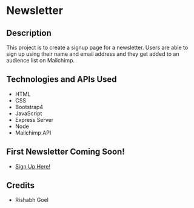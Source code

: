 # Newsletter

## Description
This project is to create a signup page for a newsletter. Users are able to sign up using their name and email address and they get added to an audience list on Mailchimp. 

## Technologies and APIs Used
- HTML 
- CSS
- Bootstrap4
- JavaScript
- Express Server
- Node
- Mailchimp API

## First Newsletter Coming Soon!
* [Sign Up Here!](https://newsletter-rg.herokuapp.com/)

## Credits
- Rishabh Goel